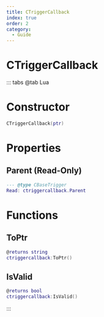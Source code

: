 ```yaml
---
title: CTriggerCallback
index: true
order: 2
category:
  - Guide
---
```


# CTriggerCallback

::: tabs
@tab Lua
# Constructor
```lua
CTriggerCallback(ptr)
```
# Properties
## Parent (Read-Only)
```lua
--- @type CBaseTrigger
Read: ctriggercallback.Parent
```
# Functions
## ToPtr
```lua
@returns string
ctriggercallback:ToPtr()
```
## IsValid
```lua
@returns bool
ctriggercallback:IsValid()
```

:::